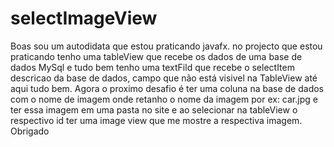 # selectImageView
Boas sou um autodidata que estou praticando javafx. no projecto que estou praticando tenho uma tableView que recebe os dados de uma base de dados MySql e tudo bem tenho uma textFild que recebe o selectItem descricao da base de dados, campo que não está visivel na TableView até aqui tudo bem. Agora o proximo desafio é ter uma coluna na base de dados com o nome de imagem onde retanho o nome da imagem por ex: car.jpg e ter essa imagem em uma pasta no site e ao selecionar na tableView o respectivo id ter uma image view que me mostre a respectiva imagem. Obrigado
